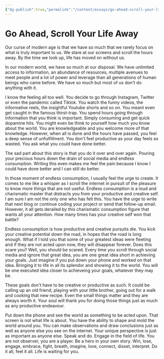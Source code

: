 ```yaml
---
{"dg-publish":true,"permalink":"/content/essays/go-ahead-scroll-your-life-away/","noteIcon":""}
---
```


# Go Ahead, Scroll Your Life Away

Our curse of modern age is that we have so much that we rarely focus on what is truly important to us. We stare at our screens and scroll the hours away. By the time we look up, life has moved on without us.

In our modern world, we have so much at our disposal. We have unlimited access to information, an abundance of resources, multiple avenues to meet people and a lot of power and leverage than all generations of human beings who came before. We have so much but most of us don't do anything with it.

I know the feeling all too well. You decide to go through Instagram, Twitter or even the pandemic called Tiktok. You watch the funny videos, the informative reels, the insightful Youtube shorts and so on. You meant even get caught in the famous thirst-trap. You spend hours going through information that you think is important. Simply consuming and get quick dopamine hits. You might even be think to yourself how much you know about the world. You are knowledgeable and you welcome more of that knowledge. However, when all is done and the hours have passed, you feel a deep sense of unfulfillment. You don't feel productive as your day feels so wasted. You ask what you could have done better. 

The sad part about this story is that you do it over and over again. Pouring your precious hours down the drain of social media and endless consumption. Writing this even makes me feel the pain because I know I could have done better and I can still do better. 

In those moment of endless consumption, I usually feel the urge to create. It comes to me like a whisper as I scroll the internet in pursuit of the pleasure to know more things that are not useful. Endless consumption is a loud and charismatic master that distracts you from your productive and creative self. I am sure I am not the only one who has felt this. You have the urge to write that next blog or continue coding your project or send that follow-up email. However, it all gets derailed by this charismatic consumption figure that wants all your attention. How many times has your creative self won that battle? 

Endless consumption is how productive and creative pursuits die. You kick your creative potential down the road, in hopes that the road is long enough. What if I told you that some of your greatest ideas were fleeting and if they are not acted upon now, they will disappear forever. Does this scare you? Well, you should be scared. Every time you scroll through social media and ignore that great idea, you are one great idea short in achieving your goals. Just imagine if you put down your phone and worked on that idea. Bringing it to life in all its splendor and showing it to the world. You will be one executed idea closer to achieveing your goals, whatever they may be. 

These goals don't have to be creative or productive as such. It could be calling up an old friend, playing with your little brother, going out for a walk and cooking that new recipe. Even the small things matter and they are always worth it. Your soul will thank you for doing those things just as much as any productive endeavour. 

Put down the phone and see the world as something to be acted upon. That screen is not what life is about. You have the ability to shape and mold the world around you. You can make observations and draw conclusions just as well as anyone else you see on the internet. Your unique perspective is just as important as anyone else. Speak and do. Engage in the field of life. You are not observer, you are a player. Be a hero in your own story. Win, lose, engage, embrace, fight, breath, imagine, love, connect, disset, interpret. Do it all, feel it all. Life is waiting for you.
